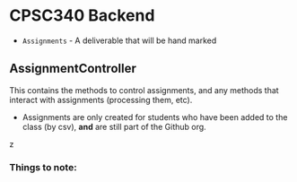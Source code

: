# CPSC340 Backend

* `Assignments` - A deliverable that will be hand marked

## AssignmentController
This contains the methods to control assignments, and 
any methods that interact with assignments (processing them, etc).

* Assignments are only created for students who have been added to the class
(by csv), **and** are still part of the Github org. 

z


### Things to note:
